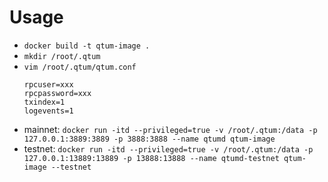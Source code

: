 # Usage
* `docker build -t qtum-image .`
* `mkdir /root/.qtum`
* `vim /root/.qtum/qtum.conf`
    ```
    rpcuser=xxx
    rpcpassword=xxx
    txindex=1
    logevents=1
    ```
* mainnet: `docker run -itd --privileged=true -v /root/.qtum:/data -p 127.0.0.1:3889:3889 -p 3888:3888 --name qtumd qtum-image`
* testnet: `docker run -itd --privileged=true -v /root/.qtum:/data -p 127.0.0.1:13889:13889 -p 13888:13888 --name qtumd-testnet qtum-image --testnet`
